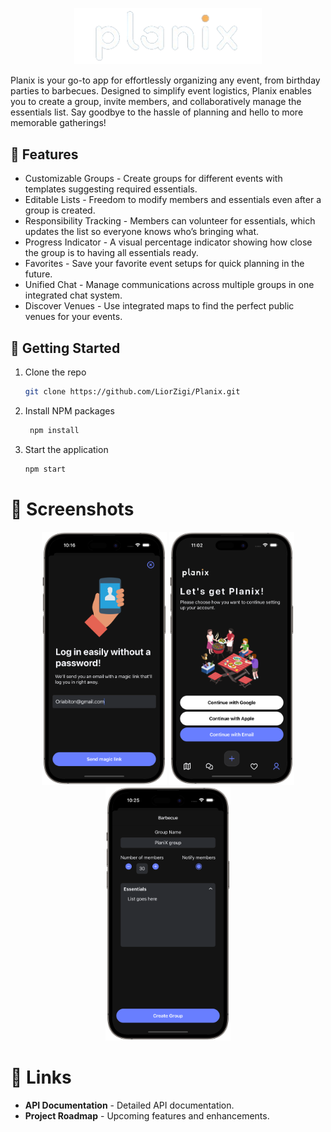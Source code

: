 <p align="center">
  <img src="assets/Planix.png" alt="Planix Logo" width="300"/>
</p>

<p>
Planix is your go-to app for effortlessly organizing any event, from birthday parties to barbecues. Designed to simplify event logistics, Planix enables you to create a group, invite members, and collaboratively manage the essentials list. Say goodbye to the hassle of planning and hello to more memorable gatherings!
</p>

## 📲  Features

- Customizable Groups - Create groups for different events with templates suggesting required essentials.
- Editable Lists - Freedom to modify members and essentials even after a group is created.
- Responsibility Tracking - Members can volunteer for essentials, which updates the list so everyone knows who’s bringing what.
- Progress Indicator - A visual percentage indicator showing how close the group is to having all essentials ready.
- Favorites - Save your favorite event setups for quick planning in the future.
- Unified Chat - Manage communications across multiple groups in one integrated chat system.
- Discover Venues - Use integrated maps to find the perfect public venues for your events.


## 🚀  Getting Started

1. Clone the repo
   ```sh
   git clone https://github.com/LiorZigi/Planix.git
   ```
2. Install NPM packages
   ```sh
    npm install
   ```
3. Start the application
   ```sh
   npm start
   ```

# 📸  Screenshots

<p align="center">
  <img src="assets/email-login-portrait.png" alt="Planix Logo" width="200"/>
  <img src="assets/auth-screen-portrait.png" alt="Planix Logo" width="200"/>
  <img src="assets/event-modal-portrait.png" alt="Planix Logo" width="200"/>
</p>

# 🔗  Links

- **API Documentation** - Detailed API documentation.
- **Project Roadmap** - Upcoming features and enhancements.

